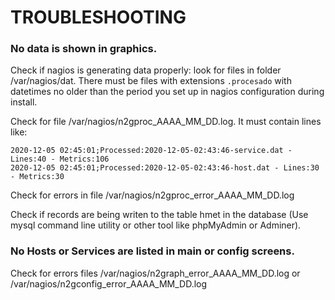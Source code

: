 # TROUBLESHOOTING

### No data is shown in graphics.

Check if nagios is generating data properly: look for files in folder /var/nagios/dat. There must be files with extensions `.procesado` with datetimes no older than the period you set up in nagios configuration during install.

Check for file /var/nagios/n2gproc_AAAA_MM_DD.log. It must contain lines like:
```
2020-12-05 02:45:01;Processed:2020-12-05-02:43:46-service.dat - Lines:40 - Metrics:106
2020-12-05 02:45:01;Processed:2020-12-05-02:43:46-host.dat - Lines:30 - Metrics:30
```
Check for errors in file /var/nagios/n2gproc_error_AAAA_MM_DD.log

Check if records are being writen to the table hmet in the database (Use mysql command line utility or other tool like phpMyAdmin or Adminer).

### No Hosts or Services are listed in main or config screens. 

Check for errors files /var/nagios/n2graph_error_AAAA_MM_DD.log or /var/nagios/n2gconfig_error_AAAA_MM_DD.log


 
